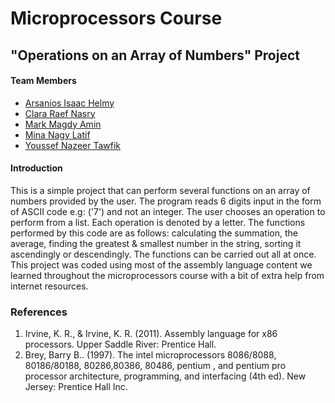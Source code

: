 # Microprocessors Course
## "Operations on an Array of Numbers" Project

#### Team Members
- [Arsanios Isaac Helmy](https://github.com/arsaniisaac)
- [Clara Raef Nasry](https://github.com/Clara-Raef)
- [Mark Magdy Amin](https://github.com/markmagdy822000)
- [Mina Nagy Latif](https://github.com/MinaNagyLatif)
- [Youssef Nazeer Tawfik](https://github.com/Yousef-nazeer)


#### Introduction
This is a simple project that can perform several functions on an array of numbers provided by the user. The program reads 6 digits input in the form of ASCII code e.g: ('7') and not an integer. 
The user chooses an operation to perform from a list. Each operation is denoted by a letter.
The functions performed by this code are as follows: calculating the summation, the average, finding the greatest & smallest number in the string, sorting it ascendingly or descendingly. The functions can be carried out all at once. This project was coded using most of the assembly language content we learned throughout the microprocessors course with a bit of extra help from internet resources.


### References
1. Irvine, K. R., & Irvine, K. R. (2011). Assembly language for x86 processors. Upper Saddle River: Prentice Hall.
2. Brey, Barry B.. (1997). The intel microprocessors 8086/8088, 80186/80188, 80286,80386, 80486, pentium , and pentium pro processor architecture, programming, and interfacing (4th ed). New Jersey: Prentice Hall Inc.
